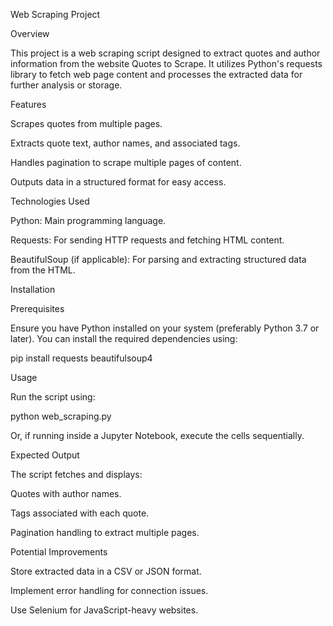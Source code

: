 Web Scraping Project

Overview

This project is a web scraping script designed to extract quotes and author information from the website Quotes to Scrape. It utilizes Python's requests library to fetch web page content and processes the extracted data for further analysis or storage.

Features

Scrapes quotes from multiple pages.

Extracts quote text, author names, and associated tags.

Handles pagination to scrape multiple pages of content.

Outputs data in a structured format for easy access.

Technologies Used

Python: Main programming language.

Requests: For sending HTTP requests and fetching HTML content.

BeautifulSoup (if applicable): For parsing and extracting structured data from the HTML.

Installation

Prerequisites

Ensure you have Python installed on your system (preferably Python 3.7 or later). You can install the required dependencies using:

pip install requests beautifulsoup4

Usage

Run the script using:

python web_scraping.py

Or, if running inside a Jupyter Notebook, execute the cells sequentially.

Expected Output

The script fetches and displays:

Quotes with author names.

Tags associated with each quote.

Pagination handling to extract multiple pages.

Potential Improvements

Store extracted data in a CSV or JSON format.

Implement error handling for connection issues.

Use Selenium for JavaScript-heavy websites.
